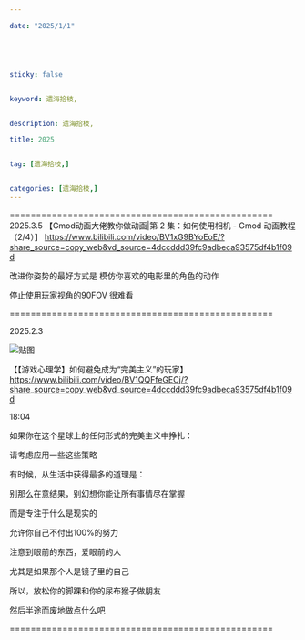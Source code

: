 ```yaml
---

date: "2025/1/1"





sticky: false


keyword: 遗海拾枝,


description: 遗海拾枝,

title: 2025 


tag: [遗海拾枝,]


categories: [遗海拾枝,]
---
```


==================================================
2025.3.5
【Gmod动画大佬教你做动画|第 2 集：如何使用相机 - Gmod 动画教程 （2/4）】 https://www.bilibili.com/video/BV1xG9BYoEoE/?share_source=copy_web&vd_source=4dccddd39fc9adbeca93575df4b1f09d

改进你姿势的最好方式是 模仿你喜欢的电影里的角色的动作

停止使用玩家视角的90FOV 很难看

==================================================

2025.2.3

![贴图]()

【【游戏心理学】如何避免成为“完美主义”的玩家】 https://www.bilibili.com/video/BV1QQFfeGECj/?share_source=copy_web&vd_source=4dccddd39fc9adbeca93575df4b1f09d

18:04

如果你在这个星球上的任何形式的完美主义中挣扎：

请考虑应用一些这些策略

有时候，从生活中获得最多的道理是：

别那么在意结果，别幻想你能让所有事情尽在掌握

而是专注于什么是现实的

允许你自己不付出100%的努力

注意到眼前的东西，爱眼前的人

尤其是如果那个人是镜子里的自己

所以，放松你的脚踝和你的尿布猴子做朋友

然后半途而废地做点什么吧

==================================================
